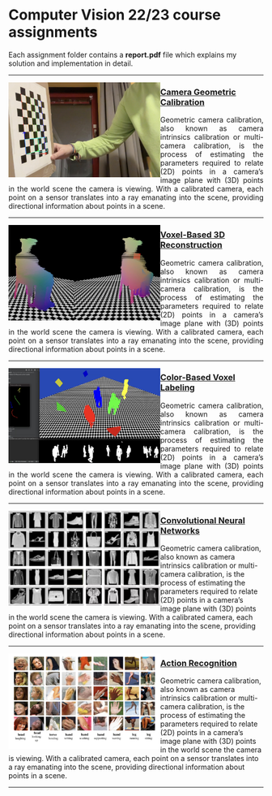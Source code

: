 # Computer Vision 22/23 course assignments
Each assignment folder contains a **report.pdf** file which explains my solution and implementation in detail.

---

<img align="left" src="https://raw.githubusercontent.com/gianmarcopicarella/cv-assignments-uu/main/readme/cam_calibr.jpg" width="300"> 
<h3><a target="_blank" rel="noopener noreferrer" href="https://github.com/gianmarcopicarella/cv-assignments-uu/tree/main/camera_geometric_calibration">Camera Geometric Calibration</a></h3>
<p align="justify">Geometric camera calibration, also known as camera intrinsics calibration or multi-camera calibration, is the process of estimating the parameters required to relate (2D) points in a camera’s image plane with (3D) points in the world scene the camera is viewing. With a calibrated camera, each point on a sensor translates into a ray emanating into the scene, providing directional information about points in a scene.</p>

---

<img align="left" src="https://raw.githubusercontent.com/gianmarcopicarella/cv-assignments-uu/main/readme/3d_reconstruction.jpg" width="300"> <h3><a target="_blank" rel="noopener noreferrer" href="https://github.com/gianmarcopicarella/cv-assignments-uu/tree/main/voxel-based_3d_reconstruction">Voxel-Based 3D Reconstruction</a></h3>
<p align="justify">Geometric camera calibration, also known as camera intrinsics calibration or multi-camera calibration, is the process of estimating the parameters required to relate (2D) points in a camera’s image plane with (3D) points in the world scene the camera is viewing. With a calibrated camera, each point on a sensor translates into a ray emanating into the scene, providing directional information about points in a scene.</p>

---

<img align="left" src="https://raw.githubusercontent.com/gianmarcopicarella/cv-assignments-uu/main/readme/color-label.jpg" width="300"> <h3><a target="_blank" rel="noopener noreferrer" href="https://github.com/gianmarcopicarella/cv-assignments-uu/tree/main/color-based_voxel_labeling">Color-Based Voxel Labeling</a></h3>
<p align="justify">Geometric camera calibration, also known as camera intrinsics calibration or multi-camera calibration, is the process of estimating the parameters required to relate (2D) points in a camera’s image plane with (3D) points in the world scene the camera is viewing. With a calibrated camera, each point on a sensor translates into a ray emanating into the scene, providing directional information about points in a scene.</p>

---

<img align="left" src="https://raw.githubusercontent.com/gianmarcopicarella/cv-assignments-uu/main/readme/fashion_mnist.jpg" width="300"/>
<h3><a target="_blank" rel="noopener noreferrer" href="https://github.com/gianmarcopicarella/cv-assignments-uu/tree/main/conv_neural_networks">Convolutional Neural Networks</a></h3>
Geometric camera calibration, also known as camera intrinsics calibration or multi-camera calibration, is the process of estimating the parameters required to relate (2D) points in a camera’s image plane with (3D) points in the world scene the camera is viewing. With a calibrated camera, each point on a sensor translates into a ray emanating into the scene, providing directional information about points in a scene.

---

<img align="left" src="https://raw.githubusercontent.com/gianmarcopicarella/cv-assignments-uu/main/readme/action_recognition.jpg" width="300"/>
<h3><a target="_blank" rel="noopener noreferrer" href="https://github.com/gianmarcopicarella/cv-assignments-uu/tree/main/action_recognition">Action Recognition</a></h3>
Geometric camera calibration, also known as camera intrinsics calibration or multi-camera calibration, is the process of estimating the parameters required to relate (2D) points in a camera’s image plane with (3D) points in the world scene the camera is viewing. With a calibrated camera, each point on a sensor translates into a ray emanating into the scene, providing directional information about points in a scene.

---
